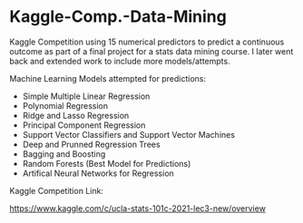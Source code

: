 # Kaggle-Comp.-Data-Mining
Kaggle Competition using 15 numerical predictors to predict a continuous outcome as part of a final project for a stats data mining course. I later went back and extended work to include more models/attempts.

Machine Learning Models attempted for predictions:
* Simple Multiple Linear Regression
* Polynomial Regression
* Ridge and Lasso Regression
* Principal Component Regression
* Support Vector Classifiers and Support Vector Machines
* Deep and Prunned Regression Trees
* Bagging and Boosting
* Random Forests (Best Model for Predictions)
* Artifical Neural Networks for Regression


Kaggle Competition Link:  

https://www.kaggle.com/c/ucla-stats-101c-2021-lec3-new/overview
